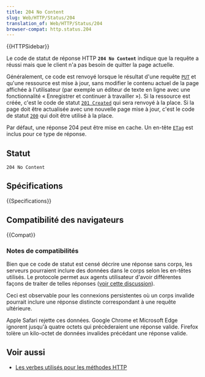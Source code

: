 ```yaml
---
title: 204 No Content
slug: Web/HTTP/Status/204
translation_of: Web/HTTP/Status/204
browser-compat: http.status.204
---
```

{{HTTPSidebar}}

Le code de statut de réponse HTTP **`204 No Content`** indique que la requête a réussi mais que le client n'a pas besoin de quitter la page actuelle.

Généralement, ce code est renvoyé lorsque le résultat d'une requête [`PUT`](/fr/docs/Web/HTTP/Methods/PUT) et qu'une ressource est mise à jour, sans modifier le contenu actuel de la page affichée à l'utilisateur (par exemple un éditeur de texte en ligne avec une fonctionnalité «&nbsp;Enregistrer et continuer à travailler&nbsp;»). Si la ressource est créée, c'est le code de statut [`201 Created`](/fr/docs/Web/HTTP/Status/201) qui sera renvoyé à la place. Si la page doit être actualisée avec une nouvelle page mise à jour, c'est le code de statut [`200`](/fr/docs/Web/HTTP/Status/200) qui doit être utilisé à la place.

Par défaut, une réponse 204 peut être mise en cache. Un en-tête [`ETag`](/fr/docs/Web/HTTP/Headers/ETag) est inclus pour ce type de réponse.

## Statut

```
204 No Content
```

## Spécifications

{{Specifications}}

## Compatibilité des navigateurs

{{Compat}}

### Notes de compatibilités

Bien que ce code de statut est censé décrire une réponse sans corps, les serveurs pourraient inclure des données dans le corps selon les en-têtes utilisés. Le protocole permet aux agents utilisateur d'avoir différentes façons de traiter de telles réponses ([voir cette discussion](https://github.com/httpwg/http11bis/issues/26)).

Ceci est observable pour les connexions persistentes où un corps invalide pourrait inclure une réponse distincte correspondant à une requête ultérieure.

Apple Safari rejette ces données. Google Chrome et Microsoft Edge ignorent jusqu'à quatre octets qui précèderaient une réponse valide. Firefox tolère un kilo-octet de données invalides précédant une réponse valide.

## Voir aussi

- [Les verbes utilisés pour les méthodes HTTP](/fr/docs/Web/HTTP/Methods)
